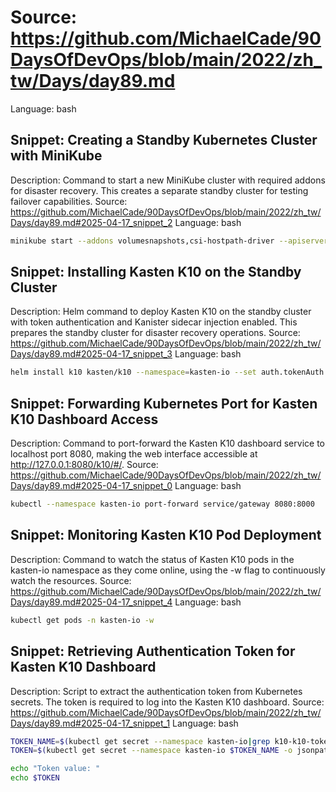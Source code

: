# Source: https://github.com/MichaelCade/90DaysOfDevOps/blob/main/2022/zh_tw/Days/day89.md
Language: bash

## Snippet: Creating a Standby Kubernetes Cluster with MiniKube
Description: Command to start a new MiniKube cluster with required addons for disaster recovery. This creates a separate standby cluster for testing failover capabilities.
Source: https://github.com/MichaelCade/90DaysOfDevOps/blob/main/2022/zh_tw/Days/day89.md#2025-04-17_snippet_2
Language: bash

```bash
minikube start --addons volumesnapshots,csi-hostpath-driver --apiserver-port=6443 --container-runtime=containerd -p standby --kubernetes-version=1.21.2
```

## Snippet: Installing Kasten K10 on the Standby Cluster
Description: Helm command to deploy Kasten K10 on the standby cluster with token authentication and Kanister sidecar injection enabled. This prepares the standby cluster for disaster recovery operations.
Source: https://github.com/MichaelCade/90DaysOfDevOps/blob/main/2022/zh_tw/Days/day89.md#2025-04-17_snippet_3
Language: bash

```bash
helm install k10 kasten/k10 --namespace=kasten-io --set auth.tokenAuth.enabled=true --set injectKanisterSidecar.enabled=true --set-string injectKanisterSidecar.namespaceSelector.matchLabels.k10/injectKanisterSidecar=true --create-namespace
```

## Snippet: Forwarding Kubernetes Port for Kasten K10 Dashboard Access
Description: Command to port-forward the Kasten K10 dashboard service to localhost port 8080, making the web interface accessible at http://127.0.0.1:8080/k10/#/.
Source: https://github.com/MichaelCade/90DaysOfDevOps/blob/main/2022/zh_tw/Days/day89.md#2025-04-17_snippet_0
Language: bash

```bash
kubectl --namespace kasten-io port-forward service/gateway 8080:8000
```

## Snippet: Monitoring Kasten K10 Pod Deployment
Description: Command to watch the status of Kasten K10 pods in the kasten-io namespace as they come online, using the -w flag to continuously watch the resources.
Source: https://github.com/MichaelCade/90DaysOfDevOps/blob/main/2022/zh_tw/Days/day89.md#2025-04-17_snippet_4
Language: bash

```bash
kubectl get pods -n kasten-io -w
```

## Snippet: Retrieving Authentication Token for Kasten K10 Dashboard
Description: Script to extract the authentication token from Kubernetes secrets. The token is required to log into the Kasten K10 dashboard.
Source: https://github.com/MichaelCade/90DaysOfDevOps/blob/main/2022/zh_tw/Days/day89.md#2025-04-17_snippet_1
Language: bash

```bash
TOKEN_NAME=$(kubectl get secret --namespace kasten-io|grep k10-k10-token | cut -d " " -f 1)
TOKEN=$(kubectl get secret --namespace kasten-io $TOKEN_NAME -o jsonpath="{.data.token}" | base64 --decode)

echo "Token value: "
echo $TOKEN
```